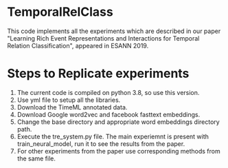 # TemporalRelClass
This code implements all the experiments which are described in our paper "Learning Rich Event Representations and Interactions for Temporal Relation Classification", appeared in ESANN 2019.

# Steps to Replicate experiments
1. The current code is compiled on python 3.8, so use this version.
2. Use yml file to setup all the libraries.
3. Download the TimeML annotated data.
4. Download Google word2vec and facebook fasttext embeddings.
5. Change the base directory and appropriate word embeddings directory path.
6. Execute the tre_system.py file. The main experiemnt is present with train_neural_model, run it to see the results from the paper.
7. For other experiments from the paper use corresponding methods from the same file. 

